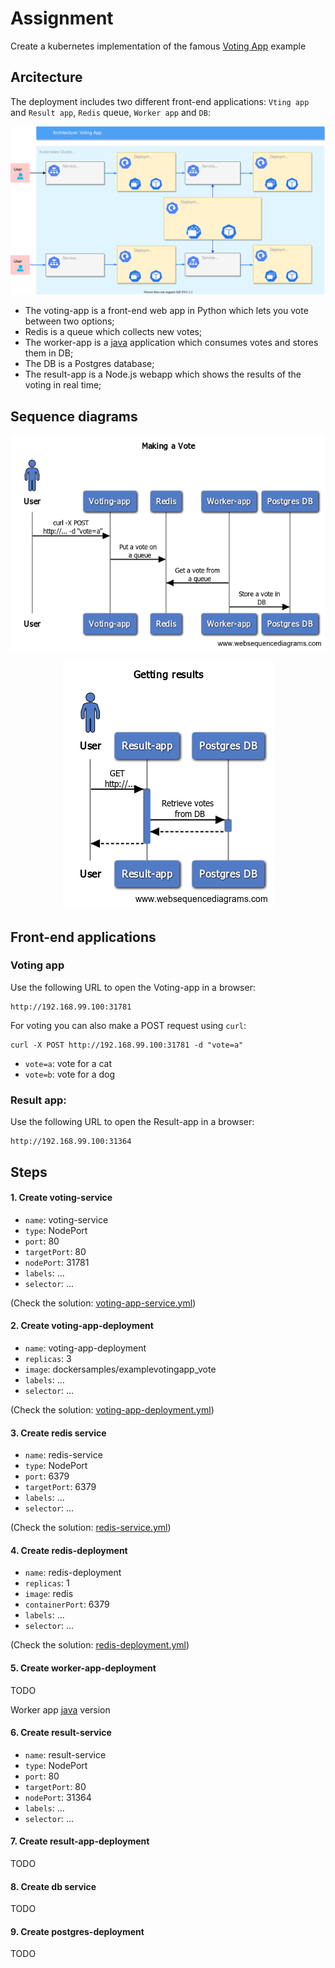 # Assignment

Create a kubernetes implementation of the famous [Voting App](https://github.com/dockersamples/example-voting-app) example

## Arcitecture

The deployment includes two different front-end applications: `Vting app` and `Result app`, `Redis` queue, `Worker app` and `DB`:


![GitHub Logo](/images/voting_app_1.svg)

* The voting-app is a front-end web app in Python which lets you vote between two options;
* Redis is a queue which collects new votes;
* The worker-app is a [java](https://github.com/dockersamples/example-voting-app/blob/master/worker/src/main/java/worker/Worker.java) application which consumes votes and stores them in DB;
* The DB is a Postgres database;
* The result-app is a Node.js webapp which shows the results of the voting in real time;

## Sequence diagrams

<p align="center">
  <img src="/images/Making_Vote.png">
</p>

<p align="center">
  <img src="/images/Getting_results.png">
</p>

## Front-end applications

### Voting app

Use the following URL to open the Voting-app in a browser:
```
http://192.168.99.100:31781
```

For voting you can also make a POST request using `curl`:

```
curl -X POST http://192.168.99.100:31781 -d "vote=a"
```
- `vote=a`: vote for a cat
- `vote=b`: vote for a dog



### Result app:
Use the following URL to open the Result-app in a browser:

```
http://192.168.99.100:31364
```

## Steps

#### 1. Create voting-service
- `name`: voting-service
- `type`: NodePort
- `port`: 80
- `targetPort`: 80
- `nodePort`: 31781
- `labels`: ...
- `selector`: ...

(Check the solution: [voting-app-service.yml](https://github.com/ebd622/k8s-into/blob/master/src/voting-app/voting-app-service.yml))

#### 2. Create voting-app-deployment
- `name`: voting-app-deployment
- `replicas`: 3
- `image`: dockersamples/examplevotingapp_vote
- `labels`: ...
- `selector`: ...

(Check the solution: [voting-app-deployment.yml](https://github.com/ebd622/k8s-into/blob/master/src/voting-app/voting-app-deployment.yml))

#### 3. Create redis service
- `name`: redis-service
- `type`: NodePort
- `port`: 6379
- `targetPort`: 6379
- `labels`: ...
- `selector`: ...

(Check the solution: [redis-service.yml](https://github.com/ebd622/k8s-into/blob/master/src/voting-app/redis-service.yml))

#### 4. Create redis-deployment
- `name`: redis-deployment
- `replicas`: 1
- `image`: redis
- `containerPort`: 6379
- `labels`: ...
- `selector`: ...

(Check the solution: [redis-deployment.yml](https://github.com/ebd622/k8s-into/blob/master/src/voting-app/redis-deployment.yml))


#### 5. Create worker-app-deployment
TODO

Worker app [java](https://github.com/dockersamples/example-voting-app/blob/master/worker/src/main/java/worker/Worker.java) version

#### 6. Create result-service
- `name`: result-service
- `type`: NodePort
- `port`: 80
- `targetPort`: 80
- `nodePort`: 31364
- `labels`: ...
- `selector`: ...

#### 7. Create result-app-deployment
TODO

#### 8. Create db service
TODO

#### 9. Create postgres-deployment
TODO





